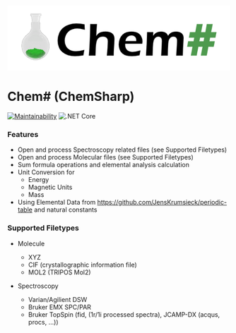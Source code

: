 ![](https://raw.githubusercontent.com/JensKrumsieck/ChemSharp/master/assets/logo.png)
# Chem# (ChemSharp)

[![Maintainability](https://api.codeclimate.com/v1/badges/bb81db40213cc68deb97/maintainability)](https://codeclimate.com/github/JensKrumsieck/ChemSharp/maintainability)
![.NET Core](https://github.com/JensKrumsieck/ChemSharp/workflows/.NET%20Core/badge.svg)

### Features
* Open and process Spectroscopy related files (see Supported Filetypes)
* Open and process Molecular files (see Supported Filetypes)
* Sum formula operations and elemental analysis calculation
* Unit Conversion for 
	* Energy
	* Magnetic Units
	* Mass
* Using Elemental Data from https://github.com/JensKrumsieck/periodic-table and natural constants

### Supported Filetypes
* Molecule
	* XYZ
	* CIF (crystallographic information file)
	* MOL2 (TRIPOS Mol2)

* Spectroscopy
	* Varian/Agilient DSW
	* Bruker EMX SPC/PAR
	* Bruker TopSpin (fid, (1r/1i processed spectra), JCAMP-DX (acqus, procs, ...))

